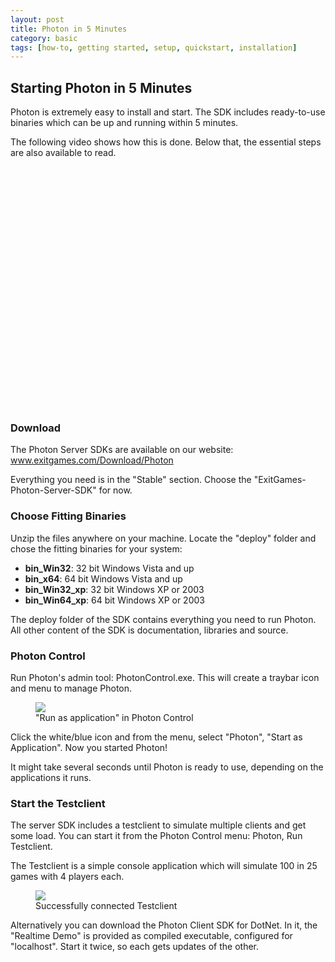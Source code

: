 ```yaml
---
layout: post
title: Photon in 5 Minutes
category: basic
tags: [how-to, getting started, setup, quickstart, installation]
---
```


<doc><article>
<h2>Starting Photon in 5 Minutes</h2>
<p>Photon is extremely easy to install and start. The SDK includes ready-to-use binaries which can be up and running within 5 minutes.</p>
<p>The following video shows how this is done. Below that, the essential steps are also available to read.</p>
<object width="640" height="385"><param name="movie" value="http://www.youtube.com/v/hu7D5oc0Ags?fs=1&amp;hl=en_GB&amp;rel=0"></param><param name="allowFullScreen" value="true"></param><param name="allowscriptaccess" value="always"></param><embed src="http://www.youtube.com/v/hu7D5oc0Ags?fs=1&amp;hl=en_GB&amp;rel=0" type="application/x-shockwave-flash" allowscriptaccess="always" allowfullscreen="true" width="640" height="385"></embed></object>


<h3>Download</h3>
<p>The Photon Server SDKs are available on our website:<br />
<a href="http://www.exitgames.com/Download/Photon">www.exitgames.com/Download/Photon</a></p>
<p>Everything you need is in the "Stable" section. Choose the "ExitGames-Photon-Server-SDK" for now.</p>

<h3>Choose Fitting Binaries</h3>
<p>Unzip the files anywhere on your machine. Locate the "deploy" folder and chose the fitting binaries for your system:</p>
<ul>
<li><b>bin_Win32</b>: 32 bit Windows Vista and up</li>
<li><b>bin_x64</b>: 64 bit Windows Vista and up</li>
<li><b>bin_Win32_xp</b>: 32 bit Windows XP or 2003</li>
<li><b>bin_Win64_xp</b>: 64 bit Windows XP or 2003</li>
</ul>
<p>The deploy folder of the SDK contains everything you need to run Photon. All other content of the SDK is documentation, libraries and source.</p>


<h3>Photon Control</h3>

<p>Run Photon's admin tool: PhotonControl.exe. This will create a traybar icon and menu to manage Photon.</p>
<figure>
<img src="../img/PhotonControl-Photon-RunApp.jpg"/><figcaption>"Run as application" in Photon Control</figcaption>
</figure>

<p>Click the white/blue icon and from the menu, select "Photon", "Start as Application". Now you started Photon!</p>
<p>It might take several seconds until Photon is ready to use, depending on the applications it runs.</p>

<h3>Start the Testclient</h3>
<p>The server SDK includes a testclient to simulate multiple clients and get some load. You can start it from the Photon Control menu: Photon, Run Testclient.</p>
<p>The Testclient is a simple console application which will simulate 100 in 25 games with 4 players each.</p>
<figure>
<img src="../img/PhotonControl-Photon-TestClient.jpg"/><figcaption>Successfully connected Testclient</figcaption>
</figure>
<p>Alternatively you can download the Photon Client SDK for DotNet. In it, the "Realtime Demo" is provided as compiled executable, configured for "localhost". Start it twice, so each gets updates of the other.</p>

</article></doc>
